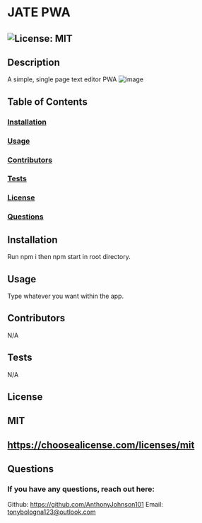 # JATE PWA
 ## ![License: MIT](https://img.shields.io/badge/License-MIT-yellow.svg)

  ## Description 
  A simple, single page text editor PWA
  ![image](https://user-images.githubusercontent.com/116526152/236692945-261f7920-98b1-4115-a294-42b856690baf.png)

  ## Table of Contents
  ###  [Installation](#installation)
  ###  [Usage](#usage)
  ###  [Contributors](#contributors)
  ###  [Tests](#tests)
  ###  [License](#license)
  ###  [Questions](#questions)

  ## Installation
  Run npm i then npm start in root directory.

  ## Usage
 Type whatever you want within the app.

  ## Contributors
  N/A

  ## Tests
  N/A

  ## License
  ## MIT
  ## https://choosealicense.com/licenses/mit

  ## Questions
  ### If you have any questions, reach out here:
  Github: https://github.com/AnthonyJohnson101
  Email: tonybologna123@outlook.com
